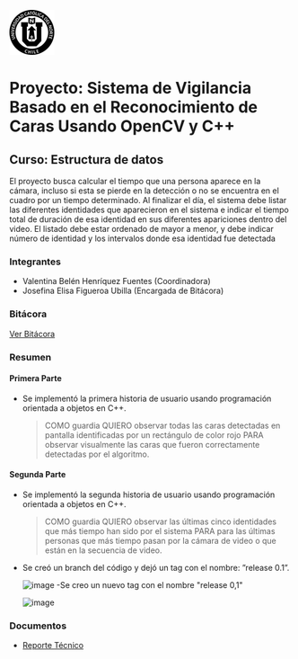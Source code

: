 ![UCN](docs/images/60x60-ucn-negro.png)

# Proyecto: Sistema de Vigilancia Basado en el Reconocimiento de Caras Usando OpenCV y C++
## Curso: Estructura de datos

El proyecto busca calcular el tiempo que una persona aparece en la cámara, incluso si esta se pierde en la detección o no se encuentra en el cuadro por un tiempo determinado. Al finalizar el día, el sistema debe listar las diferentes identidades que aparecieron en el sistema e indicar el tiempo total de duración de esa identidad en sus diferentes apariciones dentro del video. El listado debe estar ordenado de mayor a
menor, y debe indicar número de identidad y los intervalos donde esa identidad fue detectada

### Integrantes

* Valentina Belén Henríquez Fuentes (Coordinadora)
* Josefina Elisa Figueroa Ubilla (Encargada de Bitácora)

### Bitácora

[Ver Bitácora](docs/BITACORA.md)

### Resumen

#### Primera Parte 
- Se implementó la primera historia de
usuario usando programación orientada a objetos en C++. 
    > COMO guardia QUIERO observar todas las caras detectadas en pantalla identificadas por un rectángulo de color rojo PARA observar visualmente las caras que fueron correctamente detectadas por el algoritmo.
    
 #### Segunda Parte 
- Se implementó la segunda historia de
usuario usando programación orientada a objetos en C++. 
    > COMO guardia QUIERO observar las últimas cinco identidades que más tiempo han sido por el sistema PARA para las últimas personas que más tiempo pasan por la cámara de video o que están en la secuencia de video.

- Se creó un branch del código y
dejó un tag con el nombre: ”release 0.1”.

    ![image](https://user-images.githubusercontent.com/89618326/138577405-a33d7eec-24b5-4a01-8d9e-cb872083f748.png)
-Se creo un nuevo tag con el nombre "release 0,1"

    ![image](https://user-images.githubusercontent.com/89618326/138577427-f9243dcf-fba8-473c-974d-952dd47c2f86.png)

### Documentos

* [Reporte Técnico](docs/README.md)



